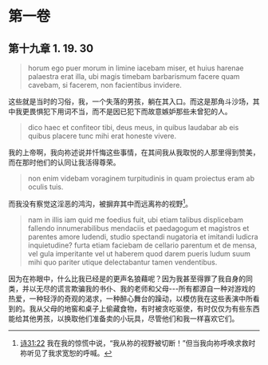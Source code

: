# 第一卷
## 第十九章 1. 19. 30

> horum ego puer morum in limine iacebam miser, et huius harenae palaestra erat illa, ubi magis timebam barbarismum facere quam cavebam, si facerem, non facientibus invidere. 

这些就是当时的习俗，我，一个失落的男孩，躺在其入口。而这是那角斗沙场，其中我更畏惧犯下用词不当，而不是因已犯下而故意嫉妒那些未曾犯的人。

> dico haec et confiteor tibi, deus meus, in quibus laudabar ab eis quibus placere tunc mihi erat honeste vivere.

我的上帝啊，我向祢述说并忏悔这些事情，在其间我从我取悦的人那里得到赞美，而在那时他们的认同让我活得尊荣。

> non enim videbam voraginem turpitudinis in quam proiectus eram ab oculis tuis.

而我没有察觉这淫恶的鸿沟，被摒弃其中而远离祢的视野[^1]。

[^1]: [诗31:22](https://biblehub.com/psalms/31-22.htm) 我在我的惊慌中说，“我从祢的视野被切断！”但当我向祢呼唤求救时祢听见了我求宽恕的呼喊。

> nam in illis iam quid me foedius fuit, ubi etiam talibus displicebam fallendo innumerabilibus mendaciis et paedagogum et magistros et parentes amore ludendi, studio spectandi nugatoria et imitandi ludicra inquietudine? furta etiam faciebam de cellario parentum et de mensa, vel gula imperitante vel ut haberem quod darem pueris ludum suum mihi quo pariter utique delectabantur tamen vendentibus.

因为在祢眼中，什么比我已经是的更声名狼藉呢？因为我甚至得罪了我自身的同类，并以无尽的谎言欺骗我的书仆、我的老师和父母---所有都源自一种对游戏的热爱，一种轻浮的奇观的渴求，一种醉心舞台的躁动，以模仿我在这些表演中所看到的。我从父母的地窖和桌子上偷藏食物，有时被贪吃驱使，有时仅仅为有些东西能给其他男孩，以换取他们准备卖的小玩具，尽管他们和我一样喜欢它们。